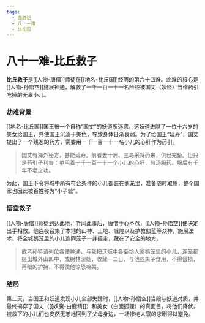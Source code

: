 ```yaml
---
tags:
  - 西游记
  - 八十一难
  - 比丘国
---
```

# 八十一难-比丘救子

**比丘救子**是[[人物-唐僧]]师徒在[[地名-比丘国]]经历的第六十四难。此难的核心是[[人物-孙悟空]]施展神通，解救了一千一百一十一名险些被国丈（妖怪）当作药引吃掉的无辜小儿。

### **劫难背景**
[[地名-比丘国]]国王被一个自称“国丈”的妖道所迷惑。这妖道进献了一位十六岁的美女给国王，并使国王沉溺于美色，导致身体日渐衰弱。为了给国王“延寿”，国丈提出了一个残忍的药方，需要用一千一百一十一名小儿的心肝作为药引。
> 国丈有海外秘方，甚能延寿。前者去十洲、三岛采将药来，俱已完备。但只是药引子利害：单用着一千一百一十一个小儿的心肝，煎汤服药。服后有千年不老之功。

为此，国王下令将城中所有符合条件的小儿都装在鹅笼里，准备随时取用，整个国家也因此被百姓称为“小子城”。

### **悟空救子**
[[人物-唐僧]]师徒到达此地，听闻此事后，唐僧于心不忍，[[人物-孙悟空]]便决定出手相救。他连夜召集了本地的山神、土地、城隍以及护教伽蓝等众神，施展法术，将全城鹅笼里的小儿连同笼子一并摄走，藏在了安全的地方。
> 故老孙特请列位各使神通，与我把这城中各街坊人家鹅笼里的小儿，连笼都摄出城外山凹中，或树林深处，收藏一二日，与他些果子食用，不得饿损，再暗的护持，不得使他惊恐啼哭。

### **结局**
第二天，当国王和妖道发现小儿全部失踪时，[[人物-孙悟空]]当殿与妖道对质，并最终揭穿了国丈（[[妖魔-白鹿精]]）和美女（白面狐狸）的真面目，将他们降伏。被救下的小儿们也安然无恙地回到了父母身边，一场惨绝人寰的悲剧得以避免。
